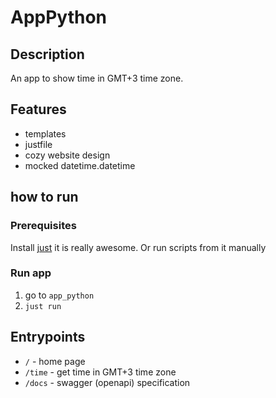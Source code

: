 # AppPython

## Description

An app to show time in GMT+3 time zone.

## Features

- templates
- justfile
- cozy website design
- mocked datetime.datetime

## how to run

### Prerequisites

Install [just](https://github.com/casey/just) it is really awesome. Or run scripts from it manually

### Run app

1. go to `app_python`
2. `just run`

## Entrypoints

- `/` - home page
- `/time` - get time in GMT+3 time zone
- `/docs` - swagger (openapi) specification
